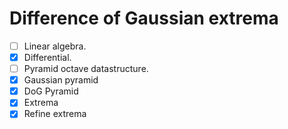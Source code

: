 Difference of Gaussian extrema
==============================

- [ ] Linear algebra.
- [x] Differential.
- [ ] Pyramid octave datastructure.
- [x] Gaussian pyramid
- [x] DoG Pyramid
- [x] Extrema
- [x] Refine extrema
